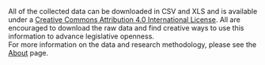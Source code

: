 All of the collected data can be downloaded in CSV and XLS and is available under a [Creative Commons Attribution 4.0 International License](https://creativecommons.org/licenses/by/4.0/). All are encouraged to download the raw data and find creative ways to use this information to advance legislative openness. 
<br>
For more information on the data and research methodology, please see the [About](/about "About") page.
